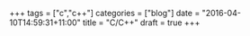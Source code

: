 +++
tags = ["c","c++"]
categories = ["blog"]
date = "2016-04-10T14:59:31+11:00"
title = "C/C++"
draft = true
+++

